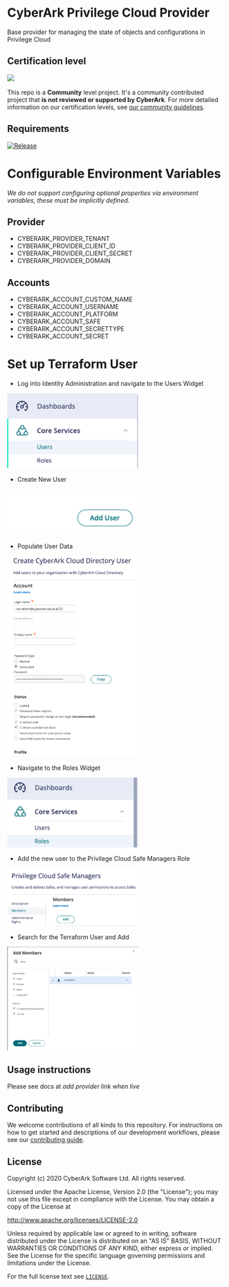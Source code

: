 # CyberArk Privilege Cloud Provider
Base provider for managing the state of objects and configurations in Privilege Cloud

## Certification level
![](https://img.shields.io/badge/Certification%20Level-Community-28A745?link=https://github.com/cyberark/community/blob/master/Conjur/conventions/certification-levels.md)

This repo is a **Community** level project. It's a community contributed project that **is not reviewed or supported
by CyberArk**. For more detailed information on our certification levels, see [our community guidelines](https://github.com/cyberark/community/blob/master/Conjur/conventions/certification-levels.md#community).

## Requirements

[![Release](https://github.com/conjurdemos/terraform-provider-cyberark/actions/workflows/release.yml/badge.svg)](https://github.com/conjurdemos/terraform-provider-cyberark/actions/workflows/release.yml)

# Configurable Environment Variables
*We do not support configuring optional properties via environment variables, these must be implicitly defined.*

## Provider
- CYBERARK_PROVIDER_TENANT
- CYBERARK_PROVIDER_CLIENT_ID
- CYBERARK_PROVIDER_CLIENT_SECRET
- CYBERARK_PROVIDER_DOMAIN
## Accounts
- CYBERARK_ACCOUNT_CUSTOM_NAME
- CYBERARK_ACCOUNT_USERNAME
- CYBERARK_ACCOUNT_PLATFORM
- CYBERARK_ACCOUNT_SAFE
- CYBERARK_ACCOUNT_SECRETTYPE
- CYBERARK_ACCOUNT_SECRET

# Set up Terraform User
- Log into Identity Administration and navigate to the Users Widget

<img src="img/users-widget.png" width="60%" height="30%">

- Create New User

<img src="img/add-user-widget.png"  width="60%" height="30%">

- Populate User Data

<img src="img/terraform-user.png"  width="60%" height="30%">

- Navigate to the Roles Widget

<img src="img/roles-widget.png" width="60%" height="30%">

- Add the new user to the Privilege Cloud Safe Managers Role

<img src="img/priv-safe-manager.png" width="60%" height="30%">

- Search for the Terraform User and Add

<img src="img/add-terraform-user.png" width="60%" height="30%">

## Usage instructions

Please see docs at *add provider link when live*

## Contributing

We welcome contributions of all kinds to this repository. For instructions on how to get started and descriptions
of our development workflows, please see our [contributing guide](CONTRIBUTING.md).

## License

Copyright (c) 2020 CyberArk Software Ltd. All rights reserved.

Licensed under the Apache License, Version 2.0 (the "License");
you may not use this file except in compliance with the License.
You may obtain a copy of the License at

   http://www.apache.org/licenses/LICENSE-2.0

Unless required by applicable law or agreed to in writing, software
distributed under the License is distributed on an "AS IS" BASIS,
WITHOUT WARRANTIES OR CONDITIONS OF ANY KIND, either express or implied.
See the License for the specific language governing permissions and
limitations under the License.

For the full license text see [`LICENSE`](LICENSE).
